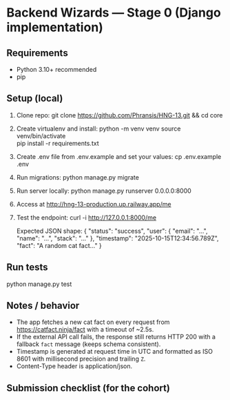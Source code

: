 # Backend Wizards — Stage 0 (Django implementation)

## Requirements
- Python 3.10+ recommended
- pip

## Setup (local)
1. Clone repo:
   git clone https://github.com/Phransis/HNG-13.git && cd core

2. Create virtualenv and install:
   python -m venv venv
   source venv/bin/activate   
   pip install -r requirements.txt

3. Create .env file from .env.example and set your values:
   cp .env.example .env

4. Run migrations:
   python manage.py migrate

5. Run server locally:
   python manage.py runserver 0.0.0.0:8000

6. Access at http://hng-13-production.up.railway.app/me

7. Test the endpoint:
   curl -i http://127.0.0.1:8000/me

   Expected JSON shape:
   {
     "status": "success",
     "user": { "email": "...", "name": "...", "stack": "..." },
     "timestamp": "2025-10-15T12:34:56.789Z",
     "fact": "A random cat fact..."
   }

## Run tests
   python manage.py test

## Notes / behavior
- The app fetches a new cat fact on every request from https://catfact.ninja/fact with a timeout of ~2.5s.
- If the external API call fails, the response still returns HTTP 200 with a fallback `fact` message (keeps schema consistent).
- Timestamp is generated at request time in UTC and formatted as ISO 8601 with millisecond precision and trailing `Z`.
- Content-Type header is application/json.



## Submission checklist (for the cohort)

